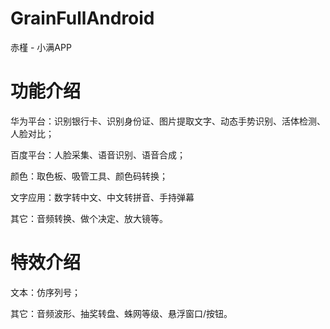 # GrainFullAndroid
赤槿 - 小满APP

# 功能介绍

华为平台：识别银行卡、识别身份证、图片提取文字、动态手势识别、活体检测、人脸对比；

百度平台：人脸采集、语音识别、语音合成；

颜色：取色板、吸管工具、颜色码转换；

文字应用：数字转中文、中文转拼音、手持弹幕

其它：音频转换、做个决定、放大镜等。

# 特效介绍
文本：仿序列号；

其它：音频波形、抽奖转盘、蛛网等级、悬浮窗口/按钮。